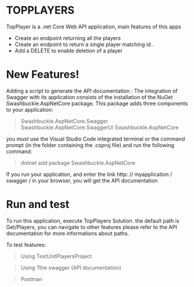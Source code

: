 # TOPPLAYERS

 
TopPlayer is a .net Core Web API application, main features of this apps

  - Create an endpoint returning all the players 
  - Create an endpoint to return a single player matching id <id>.
  - Add a DELETE to enable deletion of a player

# New Features!

Adding a script to generate the API documentation :
The integration of Swagger with its application consists of the installation of the NuGet Swashbuckle.AspNetCore package. This package adds three components to your application:
> Swashbuckle.AspNetCore.Swagger
> Swashbuckle.AspNetCore.SwaggerUI
> Swashbuckle.AspNetCore

you must use the Visual Studio Code integrated terminal or the command prompt (in the folder containing the .csproj file) and run the following command:
> dotnet add package Swashbuckle.AspNetCore


If you run your application, and enter the link http: // myapplication / swagger / in your browser, you will get the API documentation

#  Run and test
To run this application, execute TopPlayers Solution. the default path is Get/Players, you can navigate to other features please refer to the API documentation for more informations about paths.

To test features:

> Using TestUnitPlayersProject

> Using Tthe swagger (API documentation)

> Postman


